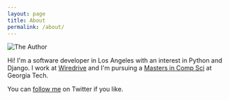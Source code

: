 ```yaml
---
layout: page
title: About
permalink: /about/
---
```


![The Author](https://s.gravatar.com/avatar/c1428d36c91a53a1e4c39fb2c7ceff15?s=200)

Hi! I'm a software developer in Los Angeles with an interest in Python and Django. 
I work at [Wiredrive](http://www.wiredrive.com/?utm_source=kevinlondon.com&utm_medium=log&utm_campaign=about) and I'm pursuing a 
[Masters in Comp Sci](http://www.omscs.gatech.edu/) at Georgia Tech.

You can [follow me](https://twitter.com/kevin_london) on Twitter if you like.
